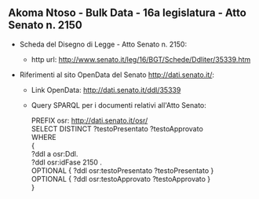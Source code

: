## Akoma Ntoso - Bulk Data - 16a legislatura - Atto Senato n. 2150 ##

* Scheda del Disegno di Legge - Atto Senato n. 2150:
	* http url: http://www.senato.it/leg/16/BGT/Schede/Ddliter/35339.htm

* Riferimenti al sito OpenData del Senato http://dati.senato.it/:
	* Link OpenData: http://dati.senato.it/ddl/35339
	* Query SPARQL per i documenti relativi all'Atto Senato:

        PREFIX osr: <http://dati.senato.it/osr/>  
		SELECT DISTINCT ?testoPresentato ?testoApprovato  
		WHERE  
		{  
		    ?ddl a osr:Ddl.  
		    ?ddl osr:idFase 2150 .  
		    OPTIONAL { ?ddl osr:testoPresentato ?testoPresentato }  
		    OPTIONAL { ?ddl osr:testoApprovato ?testoApprovato }  
		}
		